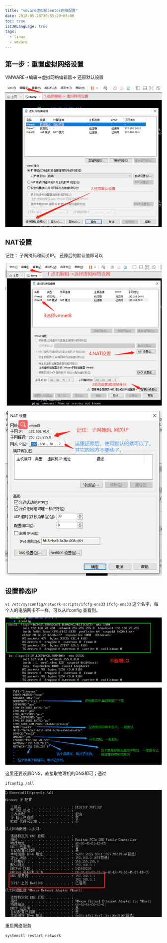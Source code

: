 ```yaml
---
title: "vmvare虚拟机centos网络配置"
date: 2018-05-28T20:55:29+08:00
toc: true
isCJKLanguage: true
tags: 
  - linux
  - vmvare
---
```


## 第一步：重置虚拟网络设置

VMWARE->编辑->虚拟网络编辑器->  还原默认设置

![img](vmware虚拟机centos7网络配置.assets/13827699-31c7d6e0661ff85c.png)

## NAT设置

记住： 子网掩码和网关IP。 还原后的默认值即可以

![img](vmware虚拟机centos7网络配置.assets/13827699-06c70140c9433841.png)

![img](vmware虚拟机centos7网络配置.assets/13827699-89c6b35f707e25c8.png)

## 设置静态IP

`vi /etc/sysconfig/network-scripts/ifcfg-ens33`
 `ifcfg-ens33` 这个名字，每个人的电脑网卡不一样，可以从ifconfig 查看到。

![img](vmware虚拟机centos7网络配置.assets/13827699-b2990bf3b6f681e3.png)



![img](vmware虚拟机centos7网络配置.assets/13827699-ad81df40ae6b8f6b.png)

这里还要设置DNS，直接取物理机的DNS即可；通过

```shell
ifconfig /all
```

![image-20210614195506122](vmware虚拟机centos7网络配置.assets/image-20210614195506122.png)

重启网络服务

```shell
systemctl restart network
```

